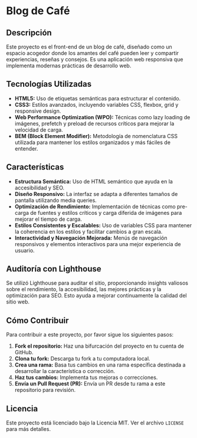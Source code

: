 # Blog de Café

## Descripción
Este proyecto es el front-end de un blog de café, diseñado como un espacio acogedor donde los amantes del café pueden leer y compartir experiencias, reseñas y consejos. Es una aplicación web responsiva que implementa modernas prácticas de desarrollo web.

## Tecnologías Utilizadas
- **HTML5:** Uso de etiquetas semánticas para estructurar el contenido.
- **CSS3:** Estilos avanzados, incluyendo variables CSS, flexbox, grid y responsive design.
- **Web Performance Optimization (WPO):** Técnicas como lazy loading de imágenes, prefetch y preload de recursos críticos para mejorar la velocidad de carga.
- **BEM (Block Element Modifier):** Metodología de nomenclatura CSS utilizada para mantener los estilos organizados y más fáciles de entender.

## Características
- **Estructura Semántica:** Uso de HTML semántico que ayuda en la accesibilidad y SEO.
- **Diseño Responsivo:** La interfaz se adapta a diferentes tamaños de pantalla utilizando media queries.
- **Optimización de Rendimiento:** Implementación de técnicas como pre-carga de fuentes y estilos críticos y carga diferida de imágenes para mejorar el tiempo de carga.
- **Estilos Consistentes y Escalables:** Uso de variables CSS para mantener la coherencia en los estilos y facilitar cambios a gran escala.
- **Interactividad y Navegación Mejorada:** Menús de navegación responsivos y elementos interactivos para una mejor experiencia de usuario.

## Auditoría con Lighthouse
Se utilizó Lighthouse para auditar el sitio, proporcionando insights valiosos sobre el rendimiento, la accesibilidad, las mejores prácticas y la optimización para SEO. Esto ayuda a mejorar continuamente la calidad del sitio web.

## Cómo Contribuir
Para contribuir a este proyecto, por favor sigue los siguientes pasos:
1. **Fork el repositorio:** Haz una bifurcación del proyecto en tu cuenta de GitHub.
2. **Clona tu fork:** Descarga tu fork a tu computadora local.
3. **Crea una rama:** Basa tus cambios en una rama específica destinada a desarrollar la característica o corrección.
4. **Haz tus cambios:** Implementa tus mejoras o correcciones.
5. **Envía un Pull Request (PR):** Envía un PR desde tu rama a este repositorio para revisión.

## Licencia
Este proyecto está licenciado bajo la Licencia MIT. Ver el archivo `LICENSE` para más detalles.

